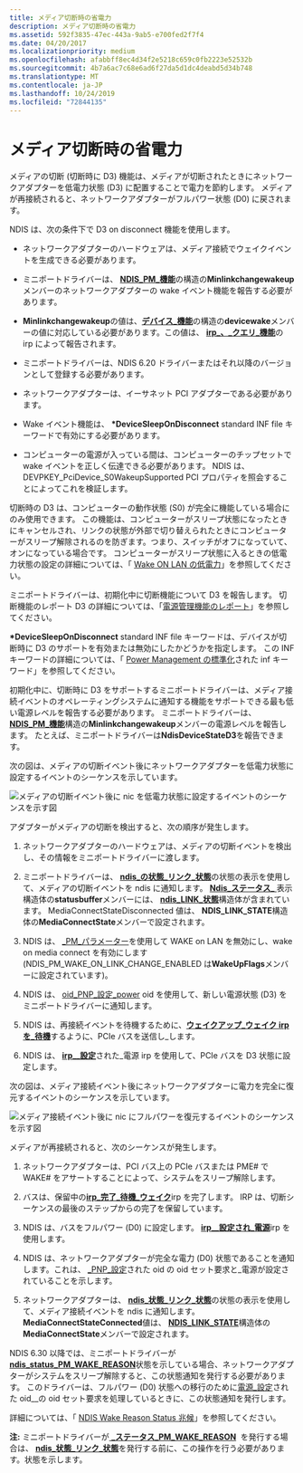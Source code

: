 ```yaml
---
title: メディア切断時の省電力
description: メディア切断時の省電力
ms.assetid: 592f3835-47ec-443a-9ab5-e700fed2f7f4
ms.date: 04/20/2017
ms.localizationpriority: medium
ms.openlocfilehash: afabbff8ec4d34f2e5218c659c0fb2223e52532b
ms.sourcegitcommit: 4b7a6ac7c68e6ad6f27da5d1dc4deabd5d34b748
ms.translationtype: MT
ms.contentlocale: ja-JP
ms.lasthandoff: 10/24/2019
ms.locfileid: "72844135"
---
```

# <a name="low-power-on-media-disconnect"></a>メディア切断時の省電力





メディアの切断 (切断時に D3) 機能は、メディアが切断されたときにネットワークアダプターを低電力状態 (D3) に配置することで電力を節約します。 メディアが再接続されると、ネットワークアダプターがフルパワー状態 (D0) に戻されます。

NDIS は、次の条件下で D3 on disconnect 機能を使用します。

-   ネットワークアダプターのハードウェアは、メディア接続でウェイクイベントを生成できる必要があります。

-   ミニポートドライバーは、 [**NDIS\_PM\_機能**](https://docs.microsoft.com/windows-hardware/drivers/ddi/ntddndis/ns-ntddndis-_ndis_pm_capabilities)の構造の**Minlinkchangewakeup**メンバーのネットワークアダプターの wake イベント機能を報告する必要があります。

-   **Minlinkchangewakeup**の値は、[**デバイス\_機能**](https://docs.microsoft.com/windows-hardware/drivers/ddi/wdm/ns-wdm-_device_capabilities)の構造の**devicewake**メンバーの値に対応している必要があります。この値は、 [**irp\_、\_クエリ\_機能**](https://docs.microsoft.com/windows-hardware/drivers/kernel/irp-mn-query-capabilities)の irp によって報告されます。

-   ミニポートドライバーは、NDIS 6.20 ドライバーまたはそれ以降のバージョンとして登録する必要があります。

-   ネットワークアダプターは、イーサネット PCI アダプターである必要があります。

-   Wake イベント機能は、 **\*DeviceSleepOnDisconnect** standard INF file キーワードで有効にする必要があります。

-   コンピューターの電源が入っている間は、コンピューターのチップセットで wake イベントを正しく伝達できる必要があります。 NDIS は、DEVPKEY\_PciDevice\_S0WakeupSupported PCI プロパティを照会することによってこれを検証します。

切断時の D3 は、コンピューターの動作状態 (S0) が完全に機能している場合にのみ使用できます。 この機能は、コンピューターがスリープ状態になったときにキャンセルされ、リンクの状態が外部で切り替えられたときにコンピューターがスリープ解除されるのを防ぎます。つまり、スイッチがオフになっていて、オンになっている場合です。 コンピューターがスリープ状態に入るときの低電力状態の設定の詳細については、「 [Wake ON LAN の低電力](low-power-for-wake-on-lan.md)」を参照してください。

ミニポートドライバーは、初期化中に切断機能について D3 を報告します。 切断機能のレポート D3 の詳細については、「[電源管理機能のレポート](reporting-power-management-capabilities.md)」を参照してください。

**\*DeviceSleepOnDisconnect** standard INF file キーワードは、デバイスが切断時に D3 のサポートを有効または無効にしたかどうかを指定します。 この INF キーワードの詳細については、「 [Power Management の標準化](standardized-inf-keywords-for-power-management.md)された inf キーワード」を参照してください。

初期化中に、切断時に D3 をサポートするミニポートドライバーは、メディア接続イベントのオペレーティングシステムに通知する機能をサポートできる最も低い電源レベルを報告する必要があります。 ミニポートドライバーは、 [**NDIS\_PM\_機能**](https://docs.microsoft.com/windows-hardware/drivers/ddi/ntddndis/ns-ntddndis-_ndis_pm_capabilities)構造の**Minlinkchangewakeup**メンバーの電源レベルを報告します。 たとえば、ミニポートドライバーは**NdisDeviceStateD3**を報告できます。

次の図は、メディアの切断イベント後にネットワークアダプターを低電力状態に設定するイベントのシーケンスを示しています。

![メディアの切断イベント後に nic を低電力状態に設定するイベントのシーケンスを示す図](images/d3ondisconnect.png)

アダプターがメディアの切断を検出すると、次の順序が発生します。

1.  ネットワークアダプターのハードウェアは、メディアの切断イベントを検出し、その情報をミニポートドライバーに渡します。

2.  ミニポートドライバーは、 [**ndis\_の状態\_リンク\_状態**](https://docs.microsoft.com/windows-hardware/drivers/network/ndis-status-link-state)の状態の表示を使用して、メディアの切断イベントを ndis に通知します。 [**Ndis\_ステータス\_** ](https://docs.microsoft.com/windows-hardware/drivers/ddi/ndis/ns-ndis-_ndis_status_indication)表示構造体の**statusbuffer**メンバーには、 [**ndis\_LINK\_状態**](https://docs.microsoft.com/windows-hardware/drivers/ddi/ntddndis/ns-ntddndis-_ndis_link_state)構造体が含まれています。 MediaConnectStateDisconnected 値は、 **NDIS\_LINK\_STATE**構造体の**MediaConnectState**メンバーで設定されます。

3.  NDIS は、 [\_PM\_パラメーター](https://docs.microsoft.com/windows-hardware/drivers/network/oid-pm-parameters)を使用して WAKE on LAN を無効にし、wake on media connect を有効にします (NDIS\_PM\_WAKE\_ON\_LINK\_CHANGE\_ENABLED は**WakeUpFlags**メンバーに設定されています)。

4.  NDIS は、 [oid\_PNP\_設定\_power](https://docs.microsoft.com/windows-hardware/drivers/network/oid-pnp-set-power) oid を使用して、新しい電源状態 (D3) をミニポートドライバーに通知します。

5.  NDIS は、再接続イベントを待機するために、[**ウェイクアップ\_ウェイク irp を\_待機**](https://docs.microsoft.com/windows-hardware/drivers/kernel/irp-mn-wait-wake)するように、PCIe バスを送信し\_します。

6.  NDIS は、 [**irp\_\_設定**](https://docs.microsoft.com/windows-hardware/drivers/kernel/irp-mn-set-power)された\_電源 irp を使用して、PCIe バスを D3 状態に設定します。

次の図は、メディア接続イベント後にネットワークアダプターに電力を完全に復元するイベントのシーケンスを示しています。

![メディア接続イベント後に nic にフルパワーを復元するイベントのシーケンスを示す図](images/d0onconnect.png)

メディアが再接続されると、次のシーケンスが発生します。

1.  ネットワークアダプターは、PCI バス上の PCIe バスまたは PME\# で WAKE\# をアサートすることによって、システムをスリープ解除します。

2.  バスは、保留中の[**irp\_完了\_待機\_ウェイク**](https://docs.microsoft.com/windows-hardware/drivers/kernel/irp-mn-wait-wake)irp を完了します。 IRP は、切断シーケンスの最後のステップからの完了を保留しています。

3.  NDIS は、バスをフルパワー (D0) に設定します。 [**irp\_\_設定され\_電源**](https://docs.microsoft.com/windows-hardware/drivers/kernel/irp-mn-set-power)irp を使用します。

4.  NDIS は、ネットワークアダプターが完全な電力 (D0) 状態であることを通知します。これは、 [\_PNP\_設定](https://docs.microsoft.com/windows-hardware/drivers/network/oid-pnp-set-power)された oid の oid セット要求と\_電源が設定されていることを示します。

5.  ネットワークアダプターは、 [**ndis\_状態\_リンク\_状態**](https://docs.microsoft.com/windows-hardware/drivers/network/ndis-status-link-state)の状態の表示を使用して、メディア接続イベントを ndis に通知します。 **MediaConnectStateConnected**値は、 [**NDIS\_LINK\_STATE**](https://docs.microsoft.com/windows-hardware/drivers/ddi/ntddndis/ns-ntddndis-_ndis_link_state)構造体の**MediaConnectState**メンバーで設定されます。

NDIS 6.30 以降では、ミニポートドライバーが[**ndis\_status\_PM\_WAKE\_REASON**](https://docs.microsoft.com/windows-hardware/drivers/network/ndis-status-pm-wake-reason)状態を示している場合、ネットワークアダプターがシステムをスリープ解除すると、この状態通知を発行する必要があります。 このドライバーは、フルパワー (D0) 状態への移行のために[電源\_設定](https://docs.microsoft.com/windows-hardware/drivers/network/oid-pnp-set-power)された oid\_\_の oid セット要求を処理しているときに、この状態通知を発行します。

詳細については、「 [NDIS Wake Reason Status 兆候](ndis-wake-reason-status-indications.md)」を参照してください。

**注:** ミニポートドライバーが[ **\_ステータス\_PM\_WAKE\_REASON**](https://docs.microsoft.com/windows-hardware/drivers/network/ndis-status-pm-wake-reason)  を発行する場合は、 [**ndis\_状態\_リンク\_状態**](https://docs.microsoft.com/windows-hardware/drivers/network/ndis-status-link-state)を発行する前に、この操作を行う必要があります。状態を示します。

 

 

 





